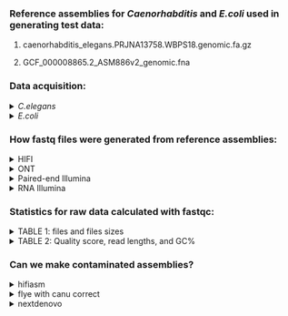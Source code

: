 ### Reference assemblies for _Caenorhabditis_ and _E.coli_ used in generating test data:

1. caenorhabditis_elegans.PRJNA13758.WBPS18.genomic.fa.gz

2. GCF_000008865.2_ASM886v2_genomic.fna

### Data acquisition:

<details>
<summary><i>C.elegans</i></summary>

```
#from wormbase
wget https://ftp.ebi.ac.uk/pub/databases/wormbase/parasite/releases/WBPS18/species/caenorhabditis_elegans/PRJNA13758/caenorhabditis_elegans.PRJNA13758.WBPS18.genomic.fa.gz
gunzip caenorhabditis_elegans.PRJNA13758.WBPS18.genomic.fa.gz
```
  
</details>



<details>
<summary><i>E.coli</i></summary>

```
#from NCBI
module load sratoolkit-3.0.0
fastq-dump GCF_000008865.2
unzip ncbi_dataset\ \(1\).zip
cd ncbi_dataset/data/GCF_000008865.2
cp GCF_000008865.2_ASM886v2_genomic.fna ./../../../.
rm -r ncbi_dataset
```
  
</details>




### How fastq files were generated from reference assemblies:

<details>
<summary>HIFI</summary>
  
The HIFI fastq files were made with the software [pbsim3](https://github.com/yukiteruono/pbsim3) in multipass mode.
This creates a sam file which must be converted into a bam using the software [samtools](https://www.htslib.org/).
This bam is then input into pacbio's [ccs](https://ccs.how/) software, which was installed with the bioconda package pbccs.

**Step 1: pbsim3**

```
#!/bin/bash
#SBATCH --account account_name
#SBATCH --qos partition_name
#SBATCH --partition partition_name
#SBATCH --output=out_%pbsim.log

module load pbsim3-3.0.4

pbsim --strategy wgs \
      --method qshmm \
      --qshmm QSHMM-RSII.model \
      --depth 60 \
      --genome /your/path/to/caenorhabditis_elegans.PRJNA13758.WBPS18.genomic.fa \
      --pass-num 10
```

This will generate a sam file for each chromosome (for elegans it is 7, 6 plus mitochondria)


**Step 2: samtools**

```
#!/bin/bash
#SBATCH --account account_name
#SBATCH --qos partition_name
#SBATCH --partition partition_name
#SBATCH --output=out_%_sam.log

module load samtools-1.9-gcc-8.2.0-o53igvd

ls *.sam > list.txt

while read -r file; do
    samtools view -b "$file" -o "$file".bam
done < list.txt
```

**Step 3: ccs**

```
#!/bin/bash
#SBATCH --account account_name
#SBATCH --qos partition_name
#SBATCH --partition partition_name
#SBATCH --output=out_%ccs.log

module load mamba/23.1.0-4
source activate pbccs

rm list.txt

ls *.bam > list.txt

while read -r file; do
    ccs "$file" "$file".fastq.gz
done < list.txt
```

**Step 4: unzip and concatenate the fastq files together:**

```
gunzip *.fastq
cat *.fastq > HIFIelegans.fastq
```

**Step 5: repeat** pbsim3, samtools, ccs (steps 1-3) for ecoli, changing the genome from caenorhabditis_elegans.PRJNA13758.WBPS18.genomic.fa
to GCF_000008865.2_ASM886v2_genomic.fna and output file name from HIFIelegans.fastq to HIFIecoli.fastq

**Step 6: concatenate the fastq files together:** 

```
cat HIFIelegans.fastq HIFIecoli.fastq > HIFItestData.fastq
```


</details>


<details>
<summary>ONT</summary>

The HIFI fastq files were made with the software [pbsim3](https://github.com/yukiteruono/pbsim3) with the high quality ONT model, generating reads with at least 90% accuracy. 

```
#!/bin/bash
#SBATCH --account account_name
#SBATCH --qos partition_name
#SBATCH --partition partition_name
#SBATCH --output=out_%pbsim.log

module load pbsim3-3.0.4

pbsim --strategy wgs \
      --method qshmm \
      --qshmm QSHMM-ONT-HQ.model \
      --depth 60 \
      --genome ./caenorhabditis_elegans.PRJNA13758.WBPS18.genomic.fa
```

repeat w/ e.coli genome and then concatenate all .fastq files together under ONTtestData.fastq

</details>


<details>
<summary>Paired-end Illumina</summary>

All Illumina data was generated using the software [ART](https://manpages.debian.org/testing/art-nextgen-simulation-tools/art_illumina.1.en.html), which was installed with the bioconda package.

```
#!/bin/bash

#SBATCH --account account_name
#SBATCH --qos partition_name
#SBATCH --partition partition_name
#SBATCH --output=out_art.log
#SBATCH --mail-user=username@email.com   #use your own email
#SBATCH --mail-type=ALL
#SBATCH -n 8

module load mamba/23.1.0-4
source activate art

art_illumina -sam -i caenorhabditis_elegans.PRJNA13758.WBPS18.genomic.fa -l 150 -p -nf 0 -f 60 -m 200 -s 10 -ss HS25 -o Illumina_elegans
```

repeat with ecoli and concatenate the Illumina_elegans1 with Illumina_ecoli1 and Illumina_elegans2 with Illumina_ecoli2
  
</details>

<details>
<summary>RNA Illumina</summary>

<details>
<summary>Data acquisition</summary>
  
```
#from wormbase
wget https://ftp.ebi.ac.uk/pub/databases/wormbase/parasite/releases/WBPS18/species/caenorhabditis_elegans/PRJNA13758/caenorhabditis_elegans.PRJNA13758.WBPS18.CDS_transcripts.fa.gz
gunzip caenorhabditis_elegans.PRJNA13758.WBPS18.CDS_transcripts.fa.gz
```

As for the _E.coli_ the same GCF_000008865.2_ASM886v2_genomic.fna assembly file was used. 

</details>



<details>
<summary>fastq generation</summary>

Repeat of paired-end Illumina but this time usingcaenorhabditis_elegans.PRJNA13758.WBPS18.CDS_transcripts.fa instead of caenorhabditis_elegans.PRJNA13758.WBPS18.genomic.fa

Again concatenate this with the ecoli data.
  
</details>



</details>







  

  
</details>



### Statistics for raw data calculated with fastqc:

<details>
<summary>TABLE 1: files and files sizes</summary>
  
| file | size | number of sequences |
|------|------|---------------------|
| caenorhabditis_elegans.PRJNA13758.WBPS18.genomic.fa | 98M | 7 |
| caenorhabditis_elegans.PRJNA13758.WBPS18.CDS_transcripts.fa | 41M | 28,558 |
| GCF_000008865.2_ASM886v2_genomic.fna | 5.5M | 3 |
| HIFItestData.fastq | NA | NA |
| ONTtestData.fastq | 12G | 689,630 |
| IlluminaTestData_1.fastq | 6.3G | 21,176,070 |
| IlluminaTestData_2.fastq | 6.3G | 21,176,070 |
| IlluminaRNAtestData_1.fastq | NA | NA |
| IlluminaRNAtestData_2.fastq | NA | NA |

</details>

<details>
<summary>TABLE 2: Quality score, read lengths, and GC%</summary>

| file | mean Phred Quality Score | shortest read | longest read | mean read length | GC% |
|------|--------------------------|---------------|--------------|------------------|-----|
| HIFItestData.fastq | NA | NA | NA | NA | NA |
| ONTtestData.fastq | 14 | 96 | 78,823 | 8000 | 36% |
| IlluminaTestData_1.fastq | 36 | 150 | 150 | 150 | 36% |
| IlluminaTestData_2.fastq | 36 | 150 | 150 | 150 | 36% |
| IlluminaRNAtestData_1.fastq | NA | NA | NA | NA | NA |
| IlluminaRNAtestData_2.fastq | NA | NA | NA | NA | NA |

  
</details>


### Can we make contaminated assemblies?

<details>
<summary>hifiasm</summary>

</details>


<details>
<summary>flye with canu correct</summary>

A genome assembly of ONT reads was created with the ONTtestData.fastq file using flye with the canu correct module as done in https://github.com/vkeggers/DeNovo-Nematode-Pipeline/blob/main/DeNovo-Nematode-Pipeline.md

This assembly was blasted against the nt database and 2 of the 15 contigs hit to _e.coli_, showing that the contaminant reads were incorporated into the genome assembly. This assembly was polished with the IlluminaTestData_1.fastq and IlluminaTestData_2.fastq using pilon, again following  https://github.com/vkeggers/DeNovo-Nematode-Pipeline/blob/main/DeNovo-Nematode-Pipeline.md

The polished genome assembly was again blasted against nt.


</details>



<details>
<summary>nextdenovo</summary>
  
</details>
